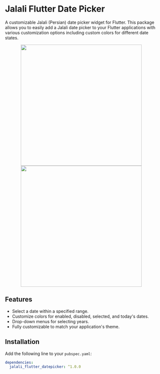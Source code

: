 # Jalali Flutter Date Picker

A customizable Jalali (Persian) date picker widget for Flutter. This package allows you to easily add a Jalali date picker to your Flutter applications with various customization options including custom colors for different date states.

<p align="center">
  <img src="https://imgurl.ir/uploads/h707227_IMG_2087.jpg" width="400" />
  <img src="https://imgurl.ir/uploads/x23995_IMG_2088.jpg" width="400" />
</p>

## Features

- Select a date within a specified range.
- Customize colors for enabled, disabled, selected, and today's dates.
- Drop-down menus for selecting years.
- Fully customizable to match your application's theme.

## Installation

Add the following line to your `pubspec.yaml`:

```yaml
dependencies:
  jalali_flutter_datepicker: ^1.0.0
